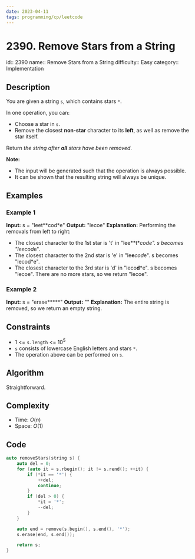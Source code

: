 ```yaml
---
date: 2023-04-11
tags: programming/cp/leetcode
---
```


# 2390. Remove Stars from a String 

id:: 2390
name:: Remove Stars from a String
difficulty:: Easy
category:: Implementation

## Description
You are given a string `s`, which contains stars `*`.

In one operation, you can:
- Choose a star in `s`.
- Remove the closest **non-star** character to its **left**, as well as remove the star itself.

Return _the string after **all** stars have been removed_.

**Note:**
- The input will be generated such that the operation is always possible.
- It can be shown that the resulting string will always be unique.

## Examples
### Example 1
**Input:** s = "leet**cod*e"
**Output:** "lecoe"
**Explanation:** Performing the removals from left to right:
- The closest character to the 1st star is 't' in "lee**t****cod*e". s becomes "lee*cod*e".
- The closest character to the 2nd star is 'e' in "le**e***cod*e". s becomes "lecod*e".
- The closest character to the 3rd star is 'd' in "leco**d***e". s becomes "lecoe".
There are no more stars, so we return "lecoe".

### Example 2
**Input:** s = "erase*****"
**Output:** ""
**Explanation:** The entire string is removed, so we return an empty string.

## Constraints
-   $1$ <= `s.length` <= $10^5$
-   `s` consists of lowercase English letters and stars `*`.
-   The operation above can be performed on `s`.

## Algorithm
Straightforward.

## Complexity
- Time: $O(n)$
- Space: $O(1)$

## Code
```cpp
auto removeStars(string s) {
	auto del = 0;
	for (auto it = s.rbegin(); it != s.rend(); ++it) {
		if (*it == '*') {
			++del;
			continue;
		} 
		if (del > 0) {
			*it = '*';
			--del;
		}
	}

	auto end = remove(s.begin(), s.end(), '*');
	s.erase(end, s.end());

	return s;
}
```